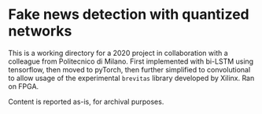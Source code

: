 # Fake news detection with quantized networks
This is a working directory for a 2020 project in collaboration with a colleague from Politecnico di Milano. 
First implemented with bi-LSTM using tensorflow, then moved to pyTorch, then further simplified to convolutional to allow usage of the experimental `brevitas` library developed by Xilinx.
Ran on FPGA.

Content is reported as-is, for archival purposes.
